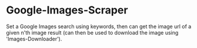 # Google-Images-Scraper
Set a Google Images search using keywords, then can get the image url of a given n'th image result (can then be used to download the image using 'Images-Downloader').
